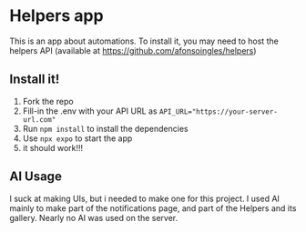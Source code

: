 # Helpers app

This is an app about automations. To install it, you may need to host the helpers API (available at https://github.com/afonsoingles/helpers)

## Install it!
1. Fork the repo
2. Fill-in the .env with your API URL as `API_URL="https://your-server-url.com"`
2. Run `npm install` to install the dependencies
3. Use `npx expo` to start the app
4. it should work!!!

## AI Usage
I suck at making UIs, but i needed to make one for this project. I used AI mainly to make part of the notifications page, and part of the Helpers and its gallery. Nearly no AI was used on the server.